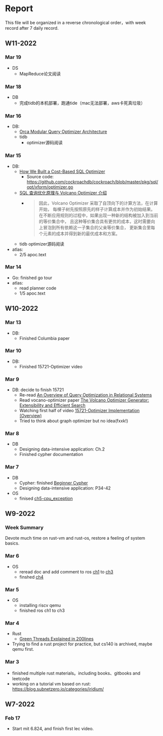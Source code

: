 # Report
This file will be organized in a reverse chronological order，with week record after 7 daily record.

## W11-2022
### Mar 19
- DS
  - MapReduce论文阅读
### Mar 18
- DB
    - 完成tidb的本机部署，跑通tide（mac无法部署，aws卡死真垃圾）
### Mar 16
- DB:
  - [Orca Modular Query Optimizer Architecture](https://15721.courses.cs.cmu.edu/spring2020/papers/19-optimizer1/p337-soliman.pdf)
  - tidb
    - optimizer源码阅读

### Mar 15
- DB:
  - [How We Built a Cost-Based SQL Optimizer](https://www.cockroachlabs.com/blog/building-cost-based-sql-optimizer/)
    - Source code: https://github.com/cockroachdb/cockroach/blob/master/pkg/sql/opt/xform/optimizer.go
  - [SQL 查询优化原理与 Volcano Optimizer 介绍](https://io-meter.com/2018/11/01/sql-query-optimization-volcano/)
    - > 因此，Volcano Optimizer 采取了自顶向下的计算方法，在计算开始， 每棵子树先按照原先的样子计算成本并作为初始结果。在不断应用规则的过程中，如果出现一种新的结构被加入到当前的等价集合中， 且这种等价集合具有更优的成本，这时需要向上冒泡到所有依赖这一子集合的父亲等价集合， 更新集合里每个元素的成本并得到新的最优成本和方案。
  - tidb optimizer源码阅读
- atlas:
  - 2/5 apoc.text
### Mar 14
- Go: finished go tour
- atlas:
  - read planner code
  - 1/5 apoc.text

## W10-2022
### Mar 13
- DB:
  - Finished Columbia paper
### Mar 10
- DB:
  - Finished 15721-Optimizer video
### Mar 9
- DB: decide to finish 15721
  - Re-read [An Overview of Query Optimization in Relational Systems](https://15721.courses.cs.cmu.edu/spring2020/papers/19-optimizer1/chaudhuri-pods1998.pdf)
  - Read vocano-optimizer paper [The Volcano Optimizer Generator: Extensibility and Efficient Search](https://15721.courses.cs.cmu.edu/spring2020/papers/19-optimizer1/graefe-icde1993.pdf)
  - Watching first half of video [15721-Optimizer Implementation (Overview)](https://youtu.be/q4NeEGMoKmc)
  - Tried to think about graph optimizer but no idea(fxxk!)
### Mar 8
- DB
  - Designing data-intensive application: Ch.2 
  - Finished cypher documentation
### Mar 7
- DB
  - Cypher: finished [Beginner Cypher](https://neo4j.com/developer/cypher/)
  - Designing data-intensive application: P34-42
- OS
  - finised [ch5-cpu_exception](https://os.phil-opp.com/cpu-exceptions/)
## W9-2022
### Week Summary
Devote much time on rust-vm and rust-os, restore a feeling of system basics.
### Mar 6
- OS
  - reread doc and add comment to ros [ch1](https://os.phil-opp.com/freestanding-rust-binary/) to [ch3](https://os.phil-opp.com/vga-text-mode/)
  - finshed [ch4](https://os.phil-opp.com/testing/)
### Mar 5
- OS
  - installing riscv qemu
  - finished ros ch1 to ch3
### Mar 4
- Rust
  - [Green Threads Explained in 200lines](https://cfsamson.gitbook.io/green-threads-explained-in-200-lines-of-rust/)
- Trying to find a rust project for practice, but cs140 is archived, maybe qemu first.
### Mar 3
- finished multiple rust materials。including books、gitbooks and leetcode
- working on a tutorial vm based on rust: https://blog.subnetzero.io/categories/iridium/

## W7-2022
### Feb 17
- Start mit 6.824, and finish first lec video.
